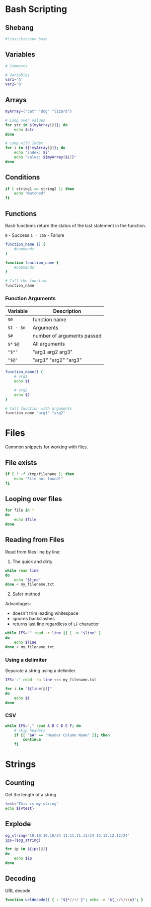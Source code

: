 # Bash Scripting

## Shebang
```sh
#!/usr/bin/env bash
```

## Variables
```sh
# Comments

# Variables
var1='A'
var2='B'
```

## Arrays
```sh
myArray=("cat" "dog" "lizard")

# Loop over values
for str in ${myArray[@]}; do
    echo $str
done

# Loop with Index
for i in ${!myArray[@]}; do
    echo "index: $i"
    echo "value: ${myArray[$i]}" 
done
```

## Conditions
```sh
if [ string1 == string2 ]; then
    echo "matched"
fi
```

## Functions
Bash functions return the status of the last statement in the function.

`0` - Success
`1 - 255` - Failure 

```sh
function_name () {
    #commands
}

function function_name {
    #commands
}

# Call the function
function_name
```
### Function Arguments

| Variable | Description |
| -------- | ----------- |
| `$0` | function name | 
| `$1 - $n` | Arguments | 
| `$#` | number of arguments passed | 
| `$*` `$@` | All arguments | 
| `"$*"` | "arg1 arg2 arg3" | 
| `"$@"` | "arg1" "arg2" "arg3" | 

```sh
function_name() {
    # arg1
    echo $1

    # arg2
    echo $2
}

# Call function with arguments
function_name "arg1" "arg2"
```
# Files
Common snippets for working with files.

## File exists
```sh
if [ ! -f /tmp/filename ]; then
    echo "File not found!"
fi
```

## Looping over files
```sh
for file in *
do
    echo $file
done
```

## Reading from Files
Read from files line by line:

1. The quick and dirty
```sh
while read line
do
    echo "$line"
done < my_filename.txt
```

2. Safer method

Advantages:
- doesn't trim leading whitespace
- ignores backslashes
- returns last line regardless of `LF` character

```sh
while IFS="" read -r line || [ -n "$line" ]
do
    echo $line
done < my_filename.txt
```

### Using a delimiter
Separate a string using a delimiter.
```sh
IFS=':' read -ra line <<< my_filename.txt

for i in "${line[@]}"
do
    echo $i
done

```

### CSV
```sh
while IFS="," read A B C D E F; do
    # skip headers
    if [[ "$A" == "Header Column Name" ]]; then
        continue
    fi
```

# Strings

## Counting
Get the length of a string
```sh
test='This is my string'
echo ${#test}
```

## Explode
```sh
og_string='10.10.10.10/24 11.11.11.11/24 12.12.12.12/24'
ips=($og_string)

for ip in ${ips[@]}
do
    echo $ip
done
```

## Decoding

URL decode
```sh
function urldecode() { : "${*//+/ }"; echo -e "${_//%/\\x}"; }
```
